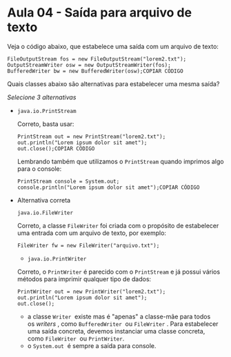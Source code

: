 # Aula 04 - Saída para arquivo de texto

Veja o código abaixo, que estabelece uma saída com um arquivo de texto:

```
FileOutputStream fos = new FileOutputStream("lorem2.txt");
OutputStreamWriter osw = new OutputStreamWriter(fos);
BufferedWriter bw = new BufferedWriter(osw);COPIAR CÓDIGO
```

Quais classes abaixo são alternativas para estabelecer uma mesma saída?

*Selecione 3 alternativas*

- `java.io.PrintStream`
    
    Correto, basta usar:
    
    ```
    PrintStream out = new PrintStream("lorem2.txt");
    out.println("Lorem ipsum dolor sit amet");
    out.close();COPIAR CÓDIGO
    ```
    
    Lembrando também que utilizamos o `PrintStream` quando imprimos algo para o console:
    
    ```
    PrintStream console = System.out;
    console.println("Lorem ipsum dolor sit amet");COPIAR CÓDIGO
    ```
    
- Alternativa correta
    
    `java.io.FileWriter`
    
    Correto, a classe `FileWriter` foi criada com o propósito de estabelecer uma entrada com um arquivo de texto, por exemplo:
    
    ```
    FileWriter fw = new FileWriter("arquivo.txt");
    ```
    
    - `java.io.PrintWriter`
    
    Correto, o `PrintWriter` é parecido com o `PrintStream` e já possui vários métodos para imprimir qualquer tipo de dados:
    
    ```
    PrintWriter out = new PrintWriter("lorem2.txt");
    out.println("Lorem ipsum dolor sit amet");
    out.close();
    ```
    
    - a classe `Writer`  existe mas é "apenas" a classe-mãe para todos os *writers* , como `BufferedWriter`  ou `FileWriter` . Para estabelecer uma saída concreta, devemos instanciar uma classe concreta, como `FileWriter`  ou `PrintWriter`.
    - o `System.out`  é sempre a saída para console.